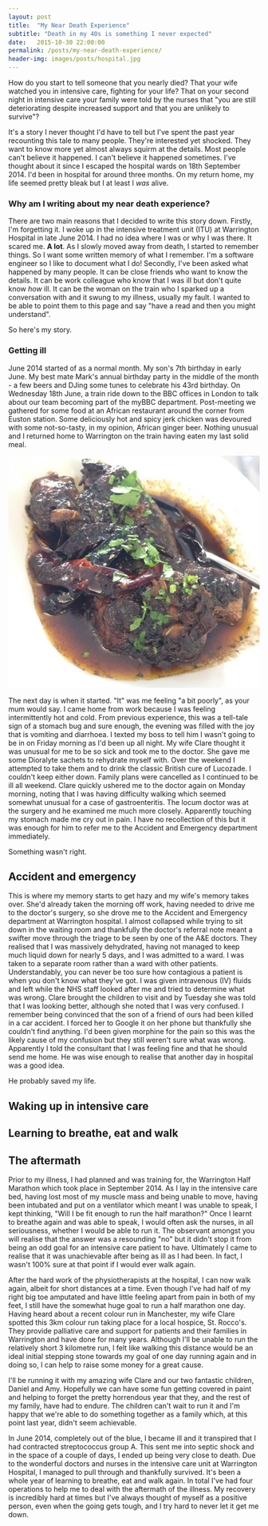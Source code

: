 ```yaml
---
layout: post
title:  "My Near Death Experience"
subtitle: "Death in my 40s is something I never expected"
date:   2015-10-30 22:00:00
permalink: /posts/my-near-death-experience/
header-img: images/posts/hospital.jpg
---
```


How do you start to tell someone that you nearly died? That your wife watched you in intensive care, fighting for your life? That on your second night in intensive care your family were told by the nurses that "you are still deteriorating despite increased support and that you are unlikely to survive"?

It's a story I never thought I'd have to tell but I've spent the past year recounting this tale to many people. They're interested yet shocked. They want to know more yet almost always squirm at the details. Most people can't believe it happened. I can't believe it happened sometimes. I've thought about it since I escaped the hospital wards on 18th September 2014. I'd been in hospital for around three months. On my return home, my life seemed pretty bleak but I at least I _was_ alive.

### Why am I writing about my near death experience?
There are two main reasons that I decided to write this story down. Firstly, I'm forgetting it. I woke up in the intensive treatment unit (ITU) at Warrington Hospital in late June 2014. I had no idea where I was or why I was there. It scared me. **A lot**. As I slowly moved away from death, I started to remember things. So I want some written memory of what I remember. I'm a software engineer so I like to document what I do! Secondly, I've been asked what happened by many people. It can be close friends who want to know the details. It can be work colleague who know that I was ill but don't quite know _how_ ill. It can be the woman on the train who I sparked up a conversation with and it swung to my illness, usually my fault. I wanted to be able to point them to this page and say "have a read and then you might understand".

So here's my story.

### Getting ill

June 2014 started of as a normal month. My son's 7th birthday in early June. My best mate Mark's annual birthday party in the middle of the month - a few beers and DJing some tunes to celebrate his 43rd birthday. On Wednesday 18th June, a train ride down to the BBC offices in London to talk about our team becoming part of the myBBC department. Post-meeting we gathered for some food at an African restaurant around the corner from Euston station. Some deliciously hot and spicy jerk chicken was devoured with some not-so-tasty, in my opinion, African ginger beer. Nothing unusual and I returned home to Warrington on the train having eaten my last solid meal.

![Jerk Chicken](/images/posts/jerk-chicken.jpg "Jerk Chicken - My Last Meal!")

The next day is when it started. "It" was me feeling "a bit poorly", as your mum would say. I came home from work because I was feeling intermittently hot and cold. From previous experience, this was a tell-tale sign of a stomach bug and sure enough, the evening was filled with the joy that is vomiting and diarrhoea. I texted my boss to tell him I wasn't going to be in on Friday morning as I'd been up all night. My wife Clare thought it was unusual for me to be so sick and took me to the doctor. She gave me some Dioralyte sachets to rehydrate myself with. Over the weekend I attempted to take them and to drink the classic British cure of Lucozade. I couldn't keep either down. Family plans were cancelled as I continued to be ill all weekend. Clare quickly ushered me to the doctor again on Monday morning, noting that I was having difficulty walking which seemed somewhat unusual for a case of gastroenteritis. The locum doctor was at the surgery and he examined me much more closely. Apparently touching my stomach made me cry out in pain. I have no recollection of this but it was enough for him to refer me to the Accident and Emergency department immediately.

Something wasn't right.

## Accident and emergency

This is where my memory starts to get hazy and my wife's memory takes over. She'd already taken the morning off work, having needed to drive me to the doctor's surgery, so she drove me to the Accident and Emergency department at Warrington hospital. I almost collapsed while trying to sit down in the waiting room and thankfully the doctor's referral note meant a swifter move through the triage to be seen by one of the A&E doctors. They realised that I was massively dehydrated, having not managed to keep much liquid down for nearly 5 days, and I was admitted to a ward. I was taken to a separate room rather than a ward with other patients. Understandably, you can never be too sure how contagious a patient is when you don't know what they've got. I was given intravenous (IV) fluids and left while the NHS staff looked after me and tried to determine what was wrong. Clare brought the children to visit and by Tuesday she was told that I was looking better, although she noted that I was very confused. I remember being convinced that the son of a friend of ours had been killed in a car accident. I forced her to Google it on her phone but thankfully she couldn't find anything. I'd been given morphine for the pain so this was the likely cause of my confusion but they still weren't sure what was wrong. Apparently I told the consultant that I was feeling fine and that he should send me home. He was wise enough to realise that another day in hospital was a good idea.

He probably saved my life.

## Waking up in intensive care

## Learning to breathe, eat and walk

## The aftermath

Prior to my illness, I had planned and was training for, the Warrington Half Marathon which took place in September 2014. As I lay in the intensive care bed, having lost most of my muscle mass and being unable to move, having been intubated and put on a ventilator which meant I was unable to speak, I kept thinking, "Will I be fit enough to run the half marathon?" Once I learnt to breathe again and was able to speak, I would often ask the nurses, in all seriousness, whether I would be able to run it. The observant amongst you will realise that the answer was a resounding "no" but it didn't stop it from being an odd goal for an intensive care patient to have. Ultimately I came to realise that it was unachievable after being as ill as I had been. In fact, I wasn't 100% sure at that point if I would ever walk again.

After the hard work of the physiotherapists at the hospital, I can now walk again, albeit for short distances at a time. Even though I've had half of my right big toe amputated and have little feeling apart from pain in both of my feet, I still have the somewhat huge goal to run a half marathon one day. Having heard about a recent colour run in Manchester, my wife Clare spotted this 3km colour run taking place for a local hospice, St. Rocco's. They provide palliative care and support for patients and their families in Warrington and have done for many years. Although I'll be unable to run the relatively short 3 kilometre run, I felt like walking this distance would be an ideal initial stepping stone towards my goal of one day running again and in doing so, I can help to raise some money for a great cause.

I'll be running it with my amazing wife Clare and our two fantastic children, Daniel and Amy. Hopefully we can have some fun getting covered in paint and helping to forget the pretty horrendous year that they, and the rest of my family, have had to endure. The children can't wait to run it and I'm happy that we're able to do something together as a family which, at this point last year, didn't seem achievable.



In June 2014, completely out of the blue, I became ill and it transpired that I had contracted streptococcus group A. This sent me into septic shock and in the space of a couple of days, I ended up being very close to death. Due to the wonderful doctors and nurses in the intensive care unit at Warrington Hospital, I managed to pull through and thankfully survived. It's been a whole year of learning to breathe, eat and walk again. In total I've had four operations to help me to deal with the aftermath of the illness. My recovery is incredibly hard at times but I've always thought of myself as a positive person, even when the going gets tough, and I try hard to never let it get me down.

